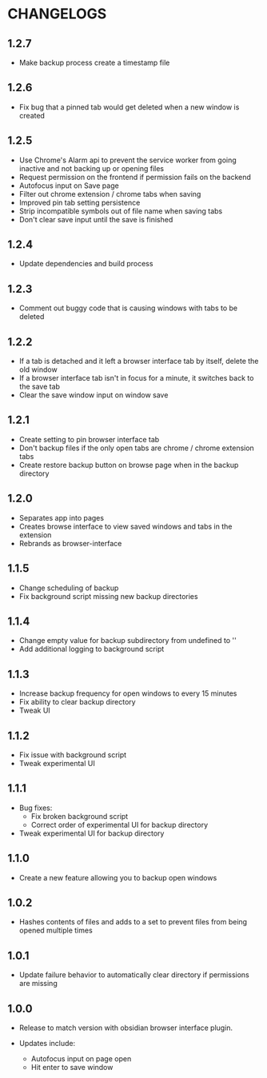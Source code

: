 # CHANGELOGS

## 1.2.7
- Make backup process create a timestamp file

## 1.2.6
- Fix bug that a pinned tab would get deleted when a new window is created

## 1.2.5
- Use Chrome's Alarm api to prevent the service worker from going inactive and not backing up or opening files
- Request permission on the frontend if permission fails on the backend
- Autofocus input on Save page
- Filter out chrome extension / chrome tabs when saving
- Improved pin tab setting persistence
- Strip incompatible symbols out of file name when saving tabs
- Don't clear save input until the save is finished

## 1.2.4
- Update dependencies and build process

## 1.2.3
- Comment out buggy code that is causing windows with tabs to be deleted

## 1.2.2
- If a tab is detached and it left a browser interface tab by itself, delete the old window
- If a browser interface tab isn't in focus for a minute, it switches back to the save tab
- Clear the save window input on window save

## 1.2.1
- Create setting to pin browser interface tab
- Don't backup files if the only open tabs are chrome / chrome extension tabs
- Create restore backup button on browse page when in the backup directory

## 1.2.0
- Separates app into pages
- Creates browse interface to view saved windows and tabs in the extension
- Rebrands as browser-interface

## 1.1.5
- Change scheduling of backup
- Fix background script missing new backup directories

## 1.1.4
- Change empty value for backup subdirectory from undefined to ''
- Add additional logging to background script

## 1.1.3
- Increase backup frequency for open windows to every 15 minutes
- Fix ability to clear backup directory
- Tweak UI

## 1.1.2
- Fix issue with background script
- Tweak experimental UI

## 1.1.1
- Bug fixes:
  - Fix broken background script
  - Correct order of experimental UI for backup directory
- Tweak experimental UI for backup directory

## 1.1.0
- Create a new feature allowing you to backup open windows

## 1.0.2
- Hashes contents of files and adds to a set to prevent files from being opened multiple times

## 1.0.1
- Update failure behavior to automatically clear directory if permissions are missing

## 1.0.0
- Release to match version with obsidian browser interface plugin.

- Updates include:
  - Autofocus input on page open
  - Hit enter to save window
